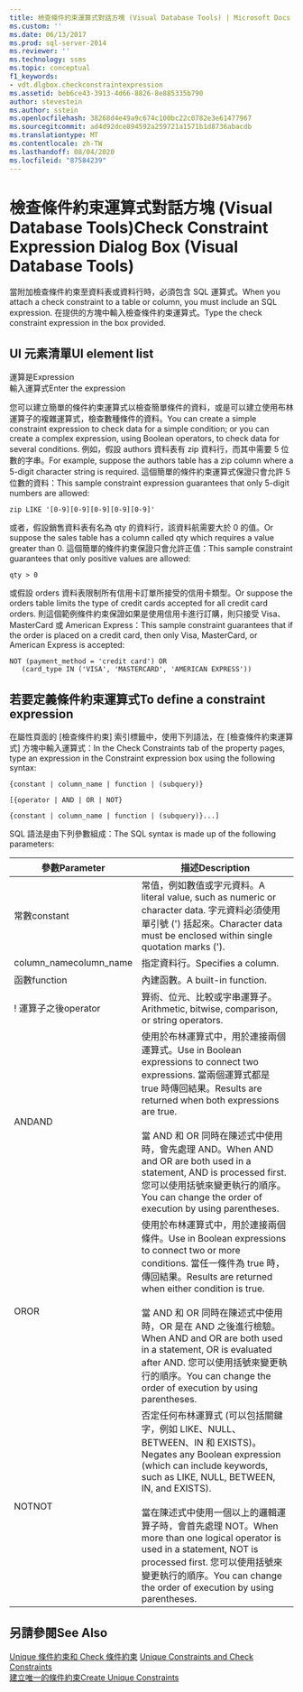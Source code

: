 ```yaml
---
title: 檢查條件約束運算式對話方塊 (Visual Database Tools) | Microsoft Docs
ms.custom: ''
ms.date: 06/13/2017
ms.prod: sql-server-2014
ms.reviewer: ''
ms.technology: ssms
ms.topic: conceptual
f1_keywords:
- vdt.dlgbox.checkconstraintexpression
ms.assetid: beb6ce43-3913-4d66-8826-8e885335b790
author: stevestein
ms.author: sstein
ms.openlocfilehash: 38268d4e49a9c674c100bc22c0782e3e61477967
ms.sourcegitcommit: ad4d92dce894592a259721a1571b1d8736abacdb
ms.translationtype: MT
ms.contentlocale: zh-TW
ms.lasthandoff: 08/04/2020
ms.locfileid: "87584239"
---
```

# <a name="check-constraint-expression-dialog-box-visual-database-tools"></a><span data-ttu-id="38ffd-102">檢查條件約束運算式對話方塊 (Visual Database Tools)</span><span class="sxs-lookup"><span data-stu-id="38ffd-102">Check Constraint Expression Dialog Box (Visual Database Tools)</span></span>
  <span data-ttu-id="38ffd-103">當附加檢查條件約束至資料表或資料行時，必須包含 SQL 運算式。</span><span class="sxs-lookup"><span data-stu-id="38ffd-103">When you attach a check constraint to a table or column, you must include an SQL expression.</span></span> <span data-ttu-id="38ffd-104">在提供的方塊中輸入檢查條件約束運算式。</span><span class="sxs-lookup"><span data-stu-id="38ffd-104">Type the check constraint expression in the box provided.</span></span>  
  
## <a name="ui-element-list"></a><span data-ttu-id="38ffd-105">UI 元素清單</span><span class="sxs-lookup"><span data-stu-id="38ffd-105">UI element list</span></span>  
 <span data-ttu-id="38ffd-106">運算是</span><span class="sxs-lookup"><span data-stu-id="38ffd-106">Expression</span></span>  
 <span data-ttu-id="38ffd-107">輸入運算式</span><span class="sxs-lookup"><span data-stu-id="38ffd-107">Enter the expression</span></span>  
  
 <span data-ttu-id="38ffd-108">您可以建立簡單的條件約束運算式以檢查簡單條件的資料，或是可以建立使用布林運算子的複雜運算式，檢查數種條件的資料。</span><span class="sxs-lookup"><span data-stu-id="38ffd-108">You can create a simple constraint expression to check data for a simple condition; or you can create a complex expression, using Boolean operators, to check data for several conditions.</span></span> <span data-ttu-id="38ffd-109">例如，假設 authors 資料表有 zip 資料行，而其中需要 5 位數的字串。</span><span class="sxs-lookup"><span data-stu-id="38ffd-109">For example, suppose the authors table has a zip column where a 5-digit character string is required.</span></span> <span data-ttu-id="38ffd-110">這個簡單的條件約束運算式保證只會允許 5 位數的資料：</span><span class="sxs-lookup"><span data-stu-id="38ffd-110">This sample constraint expression guarantees that only 5-digit numbers are allowed:</span></span>  
  
```  
zip LIKE '[0-9][0-9][0-9][0-9][0-9]'  
```  
  
 <span data-ttu-id="38ffd-111">或者，假設銷售資料表有名為 qty 的資料行，該資料航需要大於 0 的值。</span><span class="sxs-lookup"><span data-stu-id="38ffd-111">Or suppose the sales table has a column called qty which requires a value greater than 0.</span></span> <span data-ttu-id="38ffd-112">這個簡單的條件約束保證只會允許正值：</span><span class="sxs-lookup"><span data-stu-id="38ffd-112">This sample constraint guarantees that only positive values are allowed:</span></span>  
  
```  
qty > 0  
```  
  
 <span data-ttu-id="38ffd-113">或假設 orders 資料表限制所有信用卡訂單所接受的信用卡類型。</span><span class="sxs-lookup"><span data-stu-id="38ffd-113">Or suppose the orders table limits the type of credit cards accepted for all credit card orders.</span></span> <span data-ttu-id="38ffd-114">則這個範例條件約束保證如果是使用信用卡進行訂購，則只接受 Visa、MasterCard 或 American Express：</span><span class="sxs-lookup"><span data-stu-id="38ffd-114">This sample constraint guarantees that if the order is placed on a credit card, then only Visa, MasterCard, or American Express is accepted:</span></span>  
  
```  
NOT (payment_method = 'credit card') OR  
   (card_type IN ('VISA', 'MASTERCARD', 'AMERICAN EXPRESS'))  
```  
  
## <a name="to-define-a-constraint-expression"></a><span data-ttu-id="38ffd-115">若要定義條件約束運算式</span><span class="sxs-lookup"><span data-stu-id="38ffd-115">To define a constraint expression</span></span>  
 <span data-ttu-id="38ffd-116">在屬性頁面的 [檢查條件約束] 索引標籤中，使用下列語法，在 [檢查條件約束運算式] 方塊中輸入運算式：</span><span class="sxs-lookup"><span data-stu-id="38ffd-116">In the Check Constraints tab of the property pages, type an expression in the Constraint expression box using the following syntax:</span></span>  
  
 `{constant | column_name | function | (subquery)}`  
  
 `[{operator | AND | OR | NOT}`  
  
 `{constant | column_name | function | (subquery)}...]`  
  
 <span data-ttu-id="38ffd-117">SQL 語法是由下列參數組成：</span><span class="sxs-lookup"><span data-stu-id="38ffd-117">The SQL syntax is made up of the following parameters:</span></span>  
  
|<span data-ttu-id="38ffd-118">參數</span><span class="sxs-lookup"><span data-stu-id="38ffd-118">Parameter</span></span>|<span data-ttu-id="38ffd-119">描述</span><span class="sxs-lookup"><span data-stu-id="38ffd-119">Description</span></span>|  
|---------------|-----------------|  
|<span data-ttu-id="38ffd-120">常數</span><span class="sxs-lookup"><span data-stu-id="38ffd-120">constant</span></span>|<span data-ttu-id="38ffd-121">常值，例如數值或字元資料。</span><span class="sxs-lookup"><span data-stu-id="38ffd-121">A literal value, such as numeric or character data.</span></span> <span data-ttu-id="38ffd-122">字元資料必須使用單引號 (') 括起來。</span><span class="sxs-lookup"><span data-stu-id="38ffd-122">Character data must be enclosed within single quotation marks (').</span></span>|  
|<span data-ttu-id="38ffd-123">column_name</span><span class="sxs-lookup"><span data-stu-id="38ffd-123">column_name</span></span>|<span data-ttu-id="38ffd-124">指定資料行。</span><span class="sxs-lookup"><span data-stu-id="38ffd-124">Specifies a column.</span></span>|  
|<span data-ttu-id="38ffd-125">函數</span><span class="sxs-lookup"><span data-stu-id="38ffd-125">function</span></span>|<span data-ttu-id="38ffd-126">內建函數。</span><span class="sxs-lookup"><span data-stu-id="38ffd-126">A built-in function.</span></span>|  
|<span data-ttu-id="38ffd-127">! 運算子之後</span><span class="sxs-lookup"><span data-stu-id="38ffd-127">operator</span></span>|<span data-ttu-id="38ffd-128">算術、位元、比較或字串運算子。</span><span class="sxs-lookup"><span data-stu-id="38ffd-128">Arithmetic, bitwise, comparison, or string operators.</span></span>|  
|<span data-ttu-id="38ffd-129">AND</span><span class="sxs-lookup"><span data-stu-id="38ffd-129">AND</span></span>|<span data-ttu-id="38ffd-130">使用於布林運算式中，用於連接兩個運算式。</span><span class="sxs-lookup"><span data-stu-id="38ffd-130">Use in Boolean expressions to connect two expressions.</span></span> <span data-ttu-id="38ffd-131">當兩個運算式都是 true 時傳回結果。</span><span class="sxs-lookup"><span data-stu-id="38ffd-131">Results are returned when both expressions are true.</span></span><br /><br /> <span data-ttu-id="38ffd-132">當 AND 和 OR 同時在陳述式中使用時，會先處理 AND。</span><span class="sxs-lookup"><span data-stu-id="38ffd-132">When AND and OR are both used in a statement, AND is processed first.</span></span> <span data-ttu-id="38ffd-133">您可以使用括號來變更執行的順序。</span><span class="sxs-lookup"><span data-stu-id="38ffd-133">You can change the order of execution by using parentheses.</span></span>|  
|<span data-ttu-id="38ffd-134">OR</span><span class="sxs-lookup"><span data-stu-id="38ffd-134">OR</span></span>|<span data-ttu-id="38ffd-135">使用於布林運算式中，用於連接兩個條件。</span><span class="sxs-lookup"><span data-stu-id="38ffd-135">Use in Boolean expressions to connect two or more conditions.</span></span> <span data-ttu-id="38ffd-136">當任一條件為 true 時，傳回結果。</span><span class="sxs-lookup"><span data-stu-id="38ffd-136">Results are returned when either condition is true.</span></span><br /><br /> <span data-ttu-id="38ffd-137">當 AND 和 OR 同時在陳述式中使用時，OR 是在 AND 之後進行檢驗。</span><span class="sxs-lookup"><span data-stu-id="38ffd-137">When AND and OR are both used in a statement, OR is evaluated after AND.</span></span> <span data-ttu-id="38ffd-138">您可以使用括號來變更執行的順序。</span><span class="sxs-lookup"><span data-stu-id="38ffd-138">You can change the order of execution by using parentheses.</span></span>|  
|<span data-ttu-id="38ffd-139">NOT</span><span class="sxs-lookup"><span data-stu-id="38ffd-139">NOT</span></span>|<span data-ttu-id="38ffd-140">否定任何布林運算式 (可以包括關鍵字，例如 LIKE、NULL、BETWEEN、IN 和 EXISTS)。</span><span class="sxs-lookup"><span data-stu-id="38ffd-140">Negates any Boolean expression (which can include keywords, such as LIKE, NULL, BETWEEN, IN, and EXISTS).</span></span><br /><br /> <span data-ttu-id="38ffd-141">當在陳述式中使用一個以上的邏輯運算子時，會首先處理 NOT。</span><span class="sxs-lookup"><span data-stu-id="38ffd-141">When more than one logical operator is used in a statement, NOT is processed first.</span></span> <span data-ttu-id="38ffd-142">您可以使用括號來變更執行的順序。</span><span class="sxs-lookup"><span data-stu-id="38ffd-142">You can change the order of execution by using parentheses.</span></span>|  
  
## <a name="see-also"></a><span data-ttu-id="38ffd-143">另請參閱</span><span class="sxs-lookup"><span data-stu-id="38ffd-143">See Also</span></span>  
 <span data-ttu-id="38ffd-144">[Unique 條件約束和 Check 條件約束](../../relational-databases/tables/unique-constraints-and-check-constraints.md) </span><span class="sxs-lookup"><span data-stu-id="38ffd-144">[Unique Constraints and Check Constraints](../../relational-databases/tables/unique-constraints-and-check-constraints.md) </span></span>  
 [<span data-ttu-id="38ffd-145">建立唯一的條件約束</span><span class="sxs-lookup"><span data-stu-id="38ffd-145">Create Unique Constraints</span></span>](../../relational-databases/tables/create-unique-constraints.md)  
  
  
